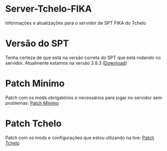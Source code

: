 # Server-Tchelo-FIKA
 Informações e atualizações para o servidor de SPT FIKA do Tchelo

# Versão do SPT
Tenha certeza de que está na versão correta do SPT que está rodando no servidor.
Atualmente estamos na versão 3.8.3 ([Download](https://hub.sp-tarkov.com/files/file/16-spt/#versions))

# Patch Minimo
Patch com os mods obrigatórios e necessários para jogar no servidor sem problemas: [Patch Minimo](https://github.com/marceloft/Server-Tchelo-FIKA/releases/tag/Patch-1.7.2-MINIMO)

# Patch Tchelo
Patch com os mods e configurações que estou utlizando na live: [Patch Tchelo](https://github.com/marceloft/Server-Tchelo-FIKA/releases/tag/Patch-1.7.2-TCHELO)
